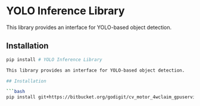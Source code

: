 # YOLO Inference Library

This library provides an interface for YOLO-based object detection.

## Installation

```bash
pip install # YOLO Inference Library

This library provides an interface for YOLO-based object detection.

## Installation

```bash
pip install git+https://bitbucket.org/godigit/cv_motor_4wclaim_gpuservices.git@feature/AIML-12807-lib_test#egg=yolo-inference&subdirectory=v5_lib